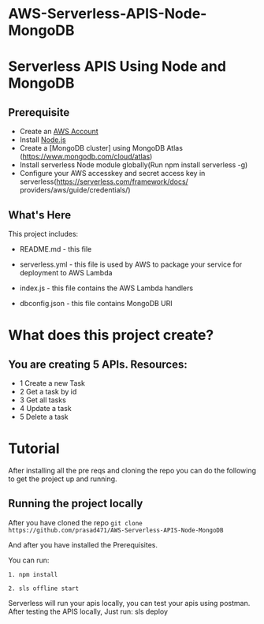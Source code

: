 # AWS-Serverless-APIS-Node-MongoDB

Serverless APIS Using Node and MongoDB
==============================================

Prerequisite
-----------
- Create an [AWS Account](https://aws.amazon.com/
)
- Install [Node.js](https://nodejs.org/en/download/)
- Create a [MongoDB cluster] using MongoDB Atlas (https://www.mongodb.com/cloud/atlas)
- Install serverless Node module globally(Run npm install serverless -g)
- Configure your AWS accesskey and secret access key in serverless(https://serverless.com/framework/docs/ providers/aws/guide/credentials/)


What's Here
-----------

This project includes:

* README.md - this file

* serverless.yml - this file is used by AWS to package your service for deployment to AWS Lambda

* index.js - this file contains the AWS Lambda handlers

* dbconfig.json - this file contains MongoDB URI



# What does this project create? 

You are creating 5 APIs.
Resources: 
---

- 1 Create a new Task
- 2 Get a task by id
- 3 Get all tasks
- 4 Update a task 
- 5 Delete a task 



# Tutorial

After installing all the pre reqs and cloning the repo you can do the following to get the project up and running. 


Running the project locally
------------------

After you have cloned the repo `git clone https://github.com/prasad471/AWS-Serverless-APIS-Node-MongoDB`

And after you have installed the Prerequisites.

You can run: 

    1. npm install

    2. sls offline start

Serverless will run your apis locally, you can test your apis using postman.
After testing the APIS locally,
Just run: 
    sls deploy
